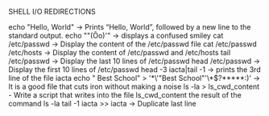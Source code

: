 SHELL I/O REDIRECTIONS

echo "Hello, World" -> Prints “Hello, World”, followed by a new line to the standard output.
echo "\"(Ôo)'" -> displays a confused smiley
cat /etc/passwd -> Display the content of the /etc/passwd file
cat /etc/passwd /etc/hosts -> Display the content of /etc/passwd and /etc/hosts
tail /etc/passwd -> Display the last 10 lines of /etc/passwd
head /etc/passwd -> Display the first 10 lines of /etc/passwd
head -3 iacta|tail -1  -> prints the 3rd line of the file iacta
echo " Best School" > '\*\\'"Best School"\'\\*$\?\*\*\*\*\*:)' ->  It is a good file that cuts iron without making a noise
ls -la > ls_cwd_content - Write a script that writes into the file ls_cwd_content the result of the command ls -la
tail -1 iacta >> iacta -> Duplicate last line
